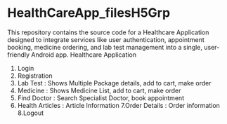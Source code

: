# HealthCareApp_filesH5Grp
This repository contains the source code for a Healthcare Application designed to integrate services like user authentication, appointment booking, medicine ordering, and lab test management into a single, user-friendly Android app.
Healthcare Application
1. Login
2. Registration
3. Lab Test : Shows Multiple Package details, add to cart, make order
4. Medicine : Shows Medicine List, add to cart, make order
5. Find Doctor : Search Specialist Doctor, book appointment
6. Health Articles : Article Information
7.Order Details : Order information
8.Logout
